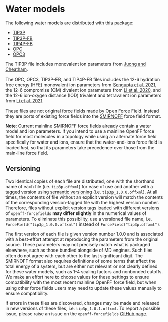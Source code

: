 # Water models

The following water models are distributed with this package:

* [TIP3P](https://doi.org/10.1063/1.445869)
* [TIP3P-FB](https://doi.org/10.1021/jz500737m)
* [TIP4P-FB](https://doi.org/10.1021/jz500737m)
* [OPC](https://doi.org/10.1021/jz501780a)
* [OPC3](https://doi.org/10.1063/1.4960175)

The TIP3P file includes monovalent ion parameters from [Juong and Cheatham](https://dx.doi.org/10.1021/jp8001614).

The OPC, OPC3, TIP3P-FB, and TIP4P-FB files includes the 12-6 hydration free energy (HFE) monovalent ion parameters from [Sengupta et al. 2021](https://doi.org/10.1021/acs.jcim.0c01390), the 12-6 compromise (CM) divalent ion parameters from [Li et al. 2020](https://doi.org/10.1021/acs.jctc.0c00194), and the 12-6 ion-oxygen distance (IOD) trivalent and tetravalent ion parameters from [Li et al. 2021](https://doi.org/10.1021/acs.jctc.0c01320).

These files are not original force fields made by Open Force Field.
Instead they are ports of existing force fields into the [SMIRNOFF](https://openforcefield.github.io/standards/standards/smirnoff/) force field format.

**Note**: Current mainline SMIRNOFF force fields already contain a water model and ion parameters. If you intend to use a mainline OpenFF force field for most molecules in a topology while using an alternate force field specifically for water and ions, ensure that the water-and-ions force field is loaded _last_, so that its parameters take precedence over those from the main-line force field.  

## Versioning

Two identical copies of each file are distributed, one with the shorthand name of each file (i.e. `tip3p.offxml`) for ease of use and another with a tagged version using [semantic versioning](https://semver.org/) (i.e. `tip3p_1.0.0.offxml`).
At all times, the contents of file without an explicit version will match the contents of the corresponding version-tagged file with the highest version number.
Therefore, files without explicit version tags loaded with different versions of `openff-forcefields` **may differ slightly** in the numerical values of parameters.
To eliminate this possibility, use a versioned file name, i.e. `ForceField("tip3p_1.0.0.offxml")` instead of `ForceField("tip3p.offxml")`.


The first version of each file is given version number 1.0.0 and is associated with a best-effort attempt at reproducing the parameters from the original source.
These parameters may not precisely match what is packaged elsewhere, such as those bundled alongside of MD engines. Such files often do not agree with each other to the last significant digit.
The SMIRNOFF format also requires definitions of some terms that affect the total energy of a system, but are either not relevant or not clearly defined for these water models, such as 1-4 scaling factors and nonbonded cutoffs. We make an effort here to choose values for these settings to ensure compatibility with the most recent mainline OpenFF force field, but when using other force fields users may need to update these values manually to ensure compatibility. 


If errors in these files are discovered, changes may be made and released in new versions of these files, i.e. `tip3p_1.0.1.offxml`.
To report a possible issue, please raise an issue on the `openff-forcefields` [GitHub page](https://github.com/openforcefield/openff-forcefields/issues/new).
